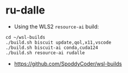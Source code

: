 # ru-dalle

* Using the WLS2 `resource-ai` build:

```
cd ~/wsl-builds
./build.sh biscuit update,qol,x11,vscode
./build.sh biscuit-ai conda,cuda124
./build.sh resource-ai rudalle
```

* https://github.com/SpoddyCoder/wsl-builds
